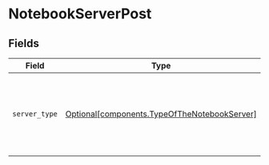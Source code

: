 # NotebookServerPost


## Fields

| Field                                                                                              | Type                                                                                               | Required                                                                                           | Description                                                                                        |
| -------------------------------------------------------------------------------------------------- | -------------------------------------------------------------------------------------------------- | -------------------------------------------------------------------------------------------------- | -------------------------------------------------------------------------------------------------- |
| `server_type`                                                                                      | [Optional[components.TypeOfTheNotebookServer]](../../models/components/typeofthenotebookserver.md) | :heavy_minus_sign:                                                                                 | Use 'gpu-server' to start a GPU instance, use 'cpu-server' to start a CPU instance.                |